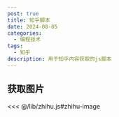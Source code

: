 ```yaml
---
post: true
title: 知乎脚本
date: 2024-08-05
categories:
  - 编程技术
tags:
  - 知乎
description: 用于知乎内容获取的js脚本
---
```


## 获取图片

<<< @/lib/zhihu.js#zhihu-image
